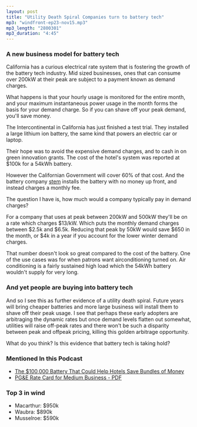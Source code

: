 ```yaml
---
layout: post
title: "Utility Death Spiral Companies turn to battery tech"
mp3: "windfront-ep23-nov15.mp3"
mp3_length: "2800301"
mp3_duration: "4:45"
---
```


### A new business model for battery tech
California has a curious electrical rate system that is fostering the growth of the battery tech
industry. Mid sized businesses, ones that can consume over 200kW at their peak are subject to 
a payment known as demand charges.

What happens is that your hourly usage is monitored for the entire month, and
your maximum instantaneous power usage in the month forms the basis for your demand charge.
So if you can shave off your peak demand, you'll save money.

The Intercontinental in California has just finished a test trial. They installed
a large lithium ion battery, the same kind that powers an electric car or laptop.

Their hope was to avoid the expensive demand charges, and to cash in on green innovation grants.
The cost of the hotel's system was reported at $100k for a 54kWh battery. 

However the Californian Government will cover 60% of that cost. And the battery company
[stem](http://www.stem.com) installs the battery with no money up front, and instead
charges a monthly fee.

The question I have is, how much would a company typically pay in demand charges?

For a company that uses at peak between 200kW and 500kW they'll be on a rate which
charges $13/kW. Which puts the monthly demand charges between $2.5k and $6.5k.
Reducing that peak by 50kW would save $650 in the month, or $4k in a year if you
account for the lower winter demand charges. 

That number doesn't look so great compared to the cost of the battery. One of
the use cases was for when patrons want airconditioning turned on. Air conditioning
is a fairly sustained high load which the 54kWh battery wouldn't supply for very long.

### And yet people are buying into battery tech
And so I see this as further evidence of a utility death spiral. Future years will
bring cheaper batteries and more large business will install them to shave off their
peak usage. I see that perhaps these early adopters are arbitraging the dynamic rates
but once demand levels flatten out somewhat, utilities will raise off-peak rates
and there won't be such a disparity between peak and offpeak pricing, killing 
this golden arbitrage opportunity.

What do you think? Is this evidence that battery tech is taking hold?

### Mentioned In this Podcast

- [The $100,000 Battery That Could Help Hotels Save Bundles of Money](http://www.theatlantic.com/technology/archive/2013/11/the-100-000-battery-that-could-help-hotels-save-bundles-of-money/281194/)
- [PG&E Rate Card for Medium Business - PDF](http://www.pge.com/tariffs/tm2/pdf/ELEC_SCHEDS_A-10.pdf)

### Top 3 in wind

- Macarthur: $950k
- Waubra: $890k
- Musselroe: $590k
